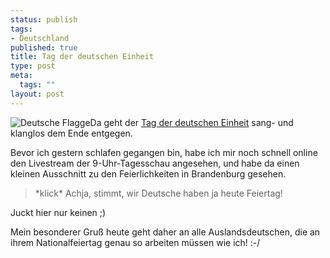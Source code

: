 ```yaml
--- 
status: publish
tags: 
- Deutschland
published: true
title: Tag der deutschen Einheit
type: post
meta: 
  tags: ""
layout: post
---
```

<img src="http://fredericiana.de/wp-content/olduploads/allgemein/FahneDeutschland.serendipityThumb.jpg" alt="Deutsche Flagge" class="alignright" />Da geht der <a href="http://de.wikipedia.org/wiki/Tag_der_deutschen_Einheit">Tag der deutschen Einheit</a> sang- und klanglos dem Ende entgegen.

Bevor ich gestern schlafen gegangen bin, habe ich mir noch schnell online den Livestream der 9-Uhr-Tagesschau angesehen, und habe da einen kleinen Ausschnitt zu den Feierlichkeiten in Brandenburg gesehen.

<blockquote>*klick* Achja, stimmt, wir Deutsche haben ja heute Feiertag!</blockquote>


Juckt hier nur keinen ;)

Mein besonderer Gruß heute geht daher an alle Auslandsdeutschen, die an ihrem Nationalfeiertag genau so arbeiten müssen wie ich! :-/
